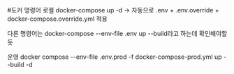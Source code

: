 #도커 명령어
로컬
docker-compose up -d
→ 자동으로 .env + .env.override + docker-compose.override.yml 적용

다른 명령어는 docker-compose --env-file .env up --build라고 하는데 확인해야할 듯

운영
  docker compose --env-file .env.prod -f docker-compose-prod.yml up --build -d